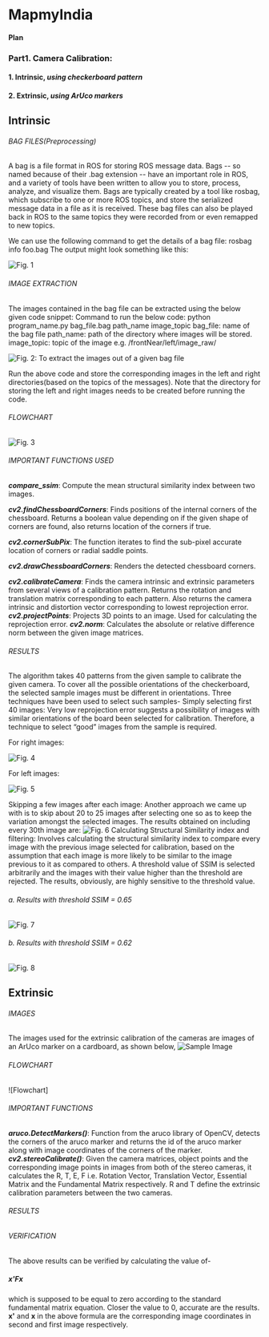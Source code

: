 # MapmyIndia
#### Plan



### Part1. Camera Calibration:
#### 1. Intrinsic, *using checkerboard pattern*
#### 2. Extrinsic, *using ArUco markers*


## Intrinsic


###### BAG FILES(Preprocessing)
A bag is a file format in ROS for storing ROS message data. Bags -- so named because of their .bag extension -- have an important role in ROS, and a variety of tools have been written to allow you to store, process, analyze, and visualize them.
Bags are typically created by a tool like rosbag, which subscribe to one or more ROS topics, and store the serialized message data in a file as it is received. These bag files can also be played back in ROS to the same topics they were recorded from or even remapped to new topics.

We can use the following command to get the details of a bag file:
rosbag info foo.bag
The output might look something like this:

![Fig. 1](https://github.com/GuptaAbhinavv/MapmyIndia/blob/master/images/image1.png)

###### IMAGE EXTRACTION
The images contained in the bag file can be extracted using the below given code snippet:
Command to run the below code:
                 python program_name.py bag_file.bag path_name image_topic
bag_file: name of the bag file
path_name: path of the directory where images will be stored.
image_topic: topic of the image e.g. /frontNear/left/image_raw/


![Fig. 2: To extract the images out of a given bag file](https://github.com/GuptaAbhinavv/MapmyIndia/blob/master/images/image2.png)



Run the above code and store the corresponding images in the left and right directories(based on the topics of the messages).
Note that the directory for storing the left and right images needs to be created before running the code. 















###### FLOWCHART

![Fig. 3](https://github.com/GuptaAbhinavv/MapmyIndia/blob/master/images/image3.png)


###### IMPORTANT FUNCTIONS USED 
**_compare_ssim_**: Compute the mean structural similarity index between two images.

**_cv2.findChessboardCorners_**: Finds positions of the internal corners of the chessboard. Returns a boolean value depending on if the given shape of corners are found, also returns location of the corners if true.

**_cv2.cornerSubPix_**: The function iterates to find the sub-pixel accurate location of corners or radial saddle points.

**_cv2.drawChessboardCorners_**: Renders the detected chessboard corners.

**_cv2.calibrateCamera_**: Finds the camera intrinsic and extrinsic parameters from several views of a calibration pattern. Returns the rotation and translation matrix corresponding to each pattern. Also returns the camera intrinsic and distortion vector corresponding to lowest reprojection error.
**_cv2.projectPoints_**: Projects 3D points to an image. Used for calculating the reprojection error.
**_cv2.norm_**: Calculates the absolute or relative difference norm between the given image matrices. 

###### RESULTS
The algorithm takes 40 patterns from the given sample to calibrate the given camera. To cover all the possible orientations of the checkerboard, the selected sample images must be different in orientations. Three techniques have been used to select such samples-
Simply selecting first 40 images: Very low reprojection error suggests a possibility of images with similar orientations of the board been selected for calibration.  Therefore, a technique to select “good” images from the sample is required.

For right images:

![Fig. 4](https://github.com/GuptaAbhinavv/MapmyIndia/blob/master/images/image4.png)


For left images:

![Fig. 5](https://github.com/GuptaAbhinavv/MapmyIndia/blob/master/images/image6.png)


Skipping a few images after each image: Another approach we came up with is to skip about 20 to 25 images after selecting one so as to keep the variation amongst the selected images. The results obtained on including every 30th image are:
 ![Fig. 6](https://github.com/GuptaAbhinavv/MapmyIndia/blob/master/images/image6.png)
Calculating Structural Similarity index and filtering: Involves calculating the structural similarity index to compare every image with the previous image selected for calibration, based on the assumption that each image is more likely to be similar to the image previous to it as compared to others. A threshold value of SSIM is selected arbitrarily and the images with their value higher than the threshold are rejected. The results, obviously, are highly sensitive to the threshold value. 
######    a. Results with threshold SSIM = 0.65

![Fig. 7](https://github.com/GuptaAbhinavv/MapmyIndia/blob/master/images/image7.png)


######    b. Results with threshold SSIM = 0.62

![Fig. 8](https://github.com/GuptaAbhinavv/MapmyIndia/blob/master/images/image8.png)




## Extrinsic

###### IMAGES
The images used for the extrinsic calibration of the cameras are images of an ArUco marker on a cardboard, as shown below,
![Sample Image](https://github.com/GuptaAbhinavv/MapmyIndia/blob/master/images/frame000000.png)

###### FLOWCHART

![Flowchart]

###### IMPORTANT FUNCTIONS
**_aruco.DetectMarkers()_**: Function from the aruco library of OpenCV, detects the corners of the aruco marker and returns the id of the aruco marker along with image coordinates of the corners of the marker.
**_cv2.stereoCalibrate()_**: Given the camera matrices, object points and the corresponding image points in images from both of the stereo cameras, it calculates the R, T, E, F i.e. Rotation Vector, Translation Vector,  Essential Matrix and the Fundamental Matrix respectively. R and T define the extrinsic calibration parameters between the two cameras.
###### RESULTS

###### VERIFICATION
The above results can be verified by calculating the value of-
##### x'Fx
which is supposed to be equal to zero according to the standard fundamental matrix equation. Closer the value to 0, accurate are the results.
**x'** and **x** in the above formula are the corresponding image coordinates in second and first image respectively.
